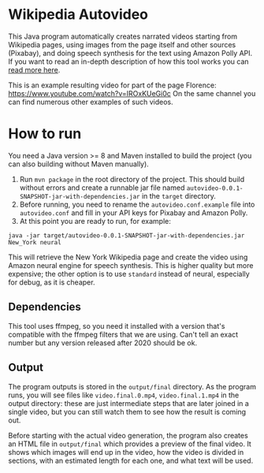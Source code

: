 # Wikipedia Autovideo

This Java program automatically creates narrated videos starting from Wikipedia pages,  using images from the page itself and other sources (Pixabay), and doing speech synthesis for the text using Amazon Polly API. If you want to read an in-depth description of how this tool works you can [read more here](https://aileftech.wordpress.com/2020/04/29/turn-any-wikipedia-article-into-a-video-automatically/).

This is an example resulting video for part of the page Florence: https://www.youtube.com/watch?v=IROxKUeGi0c
On the same channel you can find numerous other examples of such videos.

# How to run
You need a Java version >= 8 and Maven installed to build the project (you can also building without Maven manually).

1. Run `mvn package` in the root directory of the project. This should build without errors and create a runnable jar file named `autovideo-0.0.1-SNAPSHOT-jar-with-dependencies.jar` in the `target` directory.
2. Before running, you need to rename the `autovideo.conf.example` file into `autovideo.conf` and fill in your API keys for Pixabay and Amazon Polly.
3. At this point you are ready to run, for example:
```
java -jar target/autovideo-0.0.1-SNAPSHOT-jar-with-dependencies.jar New_York neural
```
This will retrieve the New York Wikipedia page and create the video using Amazon neural engine for speech synthesis. 
This is higher quality but more expensive; the other option is to use `standard` instead of neural, especially for debug, as it is cheaper.

## Dependencies
This tool uses ffmpeg, so you need it installed with a version that's compatible with the ffmpeg filters that we are using. Can't tell an exact number but any version released after 2020 should be ok.

## Output
The program outputs is stored in the `output/final` directory. As the program runs, you will see files like `video.final.0.mp4`, `video.final.1.mp4` in the output directory: 
these are just intermediate steps that are later joined in a single video, but you can still watch them to see how the result is coming out. 

Before starting with the actual video generation, the program also creates an HTML file in `output/final` which provides a 
preview of the final video. It shows which images will end up in the video, how the video is divided in sections, with an estimated length for each one, and what text will be used.
